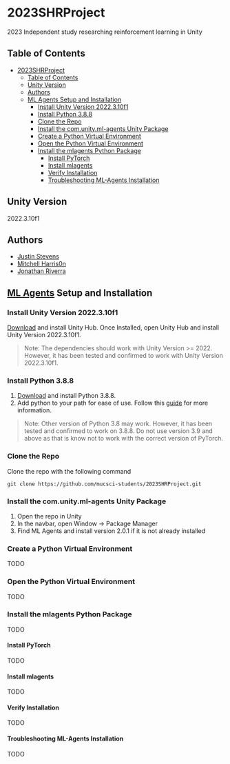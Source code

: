 # 2023SHRProject
2023 Independent study researching reinforcement learning in Unity

## Table of Contents

- [2023SHRProject](#2023shrproject)
  - [Table of Contents](#table-of-contents)
  - [Unity Version](#unity-version)
  - [Authors](#authors)
  - [ML Agents Setup and Installation](#ml-agents-setup-and-installation)
    - [Install Unity Version 2022.3.10f1](#install-unity-version-2022310f1)
    - [Install Python 3.8.8](#install-python-388)
    - [Clone the Repo](#clone-the-repo)
    - [Install the com.unity.ml-agents Unity Package](#install-the-comunityml-agents-unity-package)
    - [Create a Python Virtual Environment](#create-a-python-virtual-environment)
    - [Open the Python Virtual Environment](#open-the-python-virtual-environment)
    - [Install the mlagents Python Package](#install-the-mlagents-python-package)
      - [Install PyTorch](#install-pytorch)
      - [Install mlagents](#install-mlagents)
      - [Verify Installation](#verify-installation)
      - [Troubleshooting ML-Agents Installation](#troubleshooting-ml-agents-installation)

## Unity Version
2022.3.10f1

## Authors
- [Justin Stevens](https://github.com/JSteve0)
- [Mitchell Harris0n]()
- [Jonathan Riverra]()

## [ML Agents](https://unity.com/products/machine-learning-agents) Setup and Installation

### Install Unity Version 2022.3.10f1
[Download](https://unity.com/download) and install Unity Hub. Once Installed, open Unity Hub and install Unity Version 2022.3.10f1.

> Note: The dependencies should work with Unity Version >= 2022. However, it has been tested and confirmed to work with Unity Version 2022.3.10f1.

### Install Python 3.8.8
1. [Download](https://www.python.org/downloads/release/python-388/) and install Python 3.8.8. 
2. Add python to your path for ease of use. Follow this [guide](https://realpython.com/add-python-to-path/) for more information.

> Note: Other version of Python 3.8 may work. However, it has been tested and confirmed to work on 3.8.8. 
> Do not use version 3.9 and above as that is know not to work with the correct version of PyTorch.

### Clone the Repo
Clone the repo with the following command
```
git clone https://github.com/mucsci-students/2023SHRProject.git
```

### Install the com.unity.ml-agents Unity Package
1. Open the repo in Unity
2. In the navbar, open Window -> Package Manager
3. Find ML Agents and install version 2.0.1 if it is not already installed

### Create a Python Virtual Environment
TODO

### Open the Python Virtual Environment
TODO

### Install the mlagents Python Package
TODO

#### Install PyTorch
TODO

#### Install mlagents
TODO

#### Verify Installation
TODO

#### Troubleshooting ML-Agents Installation
TODO

